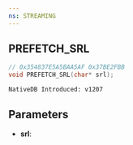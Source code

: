 ```yaml
---
ns: STREAMING
---
```

## PREFETCH_SRL

```c
// 0x354837E5A5BAA5AF 0x37BE2FBB
void PREFETCH_SRL(char* srl);
```

```
NativeDB Introduced: v1207
```

## Parameters
* **srl**:

